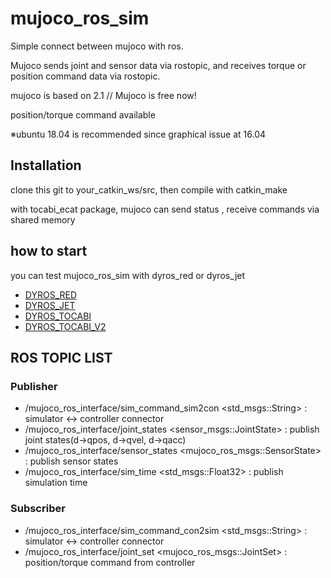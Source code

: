 # mujoco_ros_sim

Simple connect between mujoco with ros. 

Mujoco sends joint and sensor data via rostopic, and receives torque or position command data via rostopic.   

mujoco is based on 2.1 // Mujoco is free now!

position/torque command available

※ubuntu 18.04 is recommended since graphical issue at 16.04

## Installation

clone this git to your_catkin_ws/src, then compile with catkin_make

with tocabi_ecat package, mujoco can send status , receive commands via shared memory

## how to start  

you can test mujoco_ros_sim with dyros_red or dyros_jet

* [DYROS_RED](https://github.com/saga0619/dyros_red)
* [DYROS_JET](https://github.com/psh117/dyros_jet)
* [DYROS_TOCABI](https://github.com/saga0619/dyros_tocabi)
* [DYROS_TOCABI_V2](https://github.com/saga0619/dyros_tocabi_v2)


## ROS TOPIC LIST
### Publisher 
* /mujoco_ros_interface/sim_command_sim2con <std_msgs::String> : simulator <-> controller connector
* /mujoco_ros_interface/joint_states <sensor_msgs::JointState> : publish joint states(d->qpos, d->qvel, d->qacc)
* /mujoco_ros_interface/sensor_states <mujoco_ros_msgs::SensorState> : publish sensor states
* /mujoco_ros_interface/sim_time <std_msgs::Float32> : publish simulation time

### Subscriber
* /mujoco_ros_interface/sim_command_con2sim <std_msgs::String> : simulator <-> controller connector
* /mujoco_ros_interface/joint_set <mujoco_ros_msgs::JointSet> : position/torque command from controller
